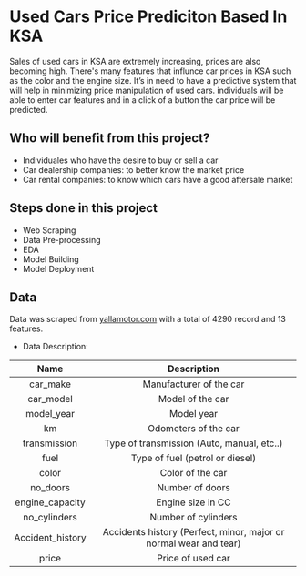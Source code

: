 
# Used Cars Price Prediciton Based In KSA

Sales of used cars in KSA are extremely increasing, prices are also becoming high. There's many features that influnce car prices in KSA such as the color and the engine size. It’s in need to have a predictive system that will help in minimizing price manipulation of used cars.
individuals will be able to enter car features and in a click of a button the car price will be predicted.

## Who will benefit from this project?  
- Individuales who have the desire to buy or sell a car    
- Car dealership companies: to better know the market price
- Car rental companies: to know which cars have a good aftersale market

## Steps done in this project
 - Web Scraping 
 - Data Pre-processing 
 - EDA 
 - Model Building 
 - Model Deployment 

## Data

Data was scraped from [yallamotor.com](https://yallamotor.com) with a total of 4290 record and 13 features. 

- Data Description:

|       Name       |                            Description                            |
|:----------------:|:-----------------------------------------------------------------:|
|     car_make     |                      Manufacturer of the car                      |
|     car_model    |                          Model of the car                         |
|    model_year    |                             Model year                            |
|        km        |                        Odometers of the car                       |
|   transmission   |             Type of transmission (Auto, manual, etc..)            |
|       fuel       |                  Type of fuel (petrol or diesel)                  |
|       color      |                          Color of the car                         |
|     no_doors     |                          Number of doors                          |
|  engine_capacity |                         Engine size in CC                         |
|   no_cylinders   |                        Number of cylinders                        |
| Accident_history | Accidents history (Perfect, minor, major or normal wear and tear) |
|       price      |                         Price of used car                         |




